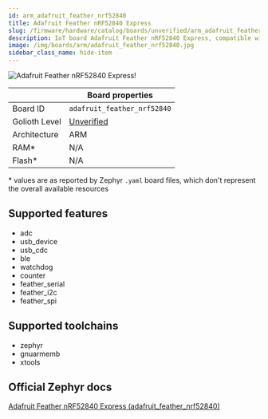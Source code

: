 ```yaml
---
id: arm_adafruit_feather_nrf52840
title: Adafruit Feather nRF52840 Express
slug: /firmware/hardware/catalog/boards/unverified/arm_adafruit_feather_nrf52840
description: IoT board Adafruit Feather nRF52840 Express, compatible with Golioth at unverified level.
image: /img/boards/arm/adafruit_feather_nrf52840.jpg
sidebar_class_name: hide-item
---
```


[//]: # (This is an auto-generated file, do not edit! Changes to it will be lost upon re-generation)

![Adafruit Feather nRF52840 Express!](/img/boards/arm/adafruit_feather_nrf52840.jpg "Adafruit Feather nRF52840 Express")

|                | Board properties     |
| -------------  | -------------------- |
| Board ID       | `adafruit_feather_nrf52840` |
| Golioth Level  | [Unverified](/firmware/hardware#unverified-boards) |
| Architecture   | ARM |
| RAM*           | N/A |
| Flash*         | N/A |

\* values are as reported by Zephyr `.yaml` board files, which don't represent the overall available resources



## Supported features

* adc
* usb_device
* usb_cdc
* ble
* watchdog
* counter
* feather_serial
* feather_i2c
* feather_spi

## Supported toolchains

* zephyr
* gnuarmemb
* xtools

## Official Zephyr docs

[Adafruit Feather nRF52840 Express (adafruit_feather_nrf52840)](https://docs.zephyrproject.org/latest/boards/arm/adafruit_feather_nrf52840/doc/index.html)
